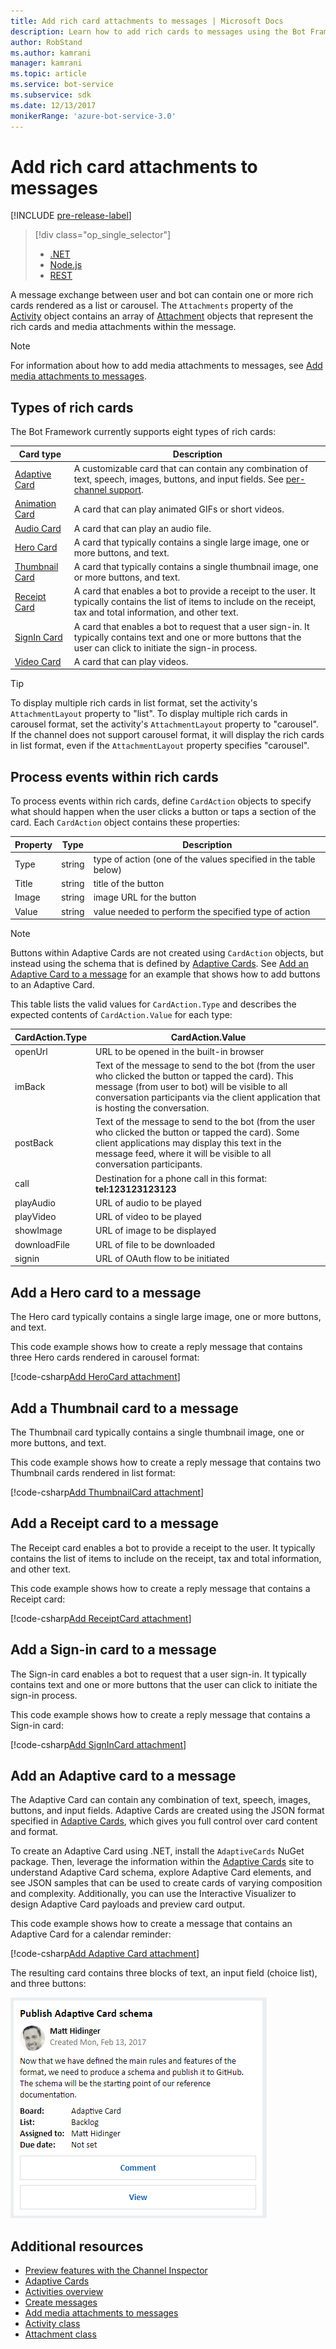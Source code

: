 ```yaml
---
title: Add rich card attachments to messages | Microsoft Docs
description: Learn how to add rich cards to messages using the Bot Framework SDK for .NET.
author: RobStand
ms.author: kamrani
manager: kamrani
ms.topic: article
ms.service: bot-service
ms.subservice: sdk
ms.date: 12/13/2017
monikerRange: 'azure-bot-service-3.0'
---
```


# Add rich card attachments to messages

[!INCLUDE [pre-release-label](../includes/pre-release-label-v3.md)]

> [!div class="op_single_selector"]
> - [.NET](../dotnet/bot-builder-dotnet-add-rich-card-attachments.md)
> - [Node.js](../nodejs/bot-builder-nodejs-send-rich-cards.md)
> - [REST](../rest-api/bot-framework-rest-connector-add-rich-cards.md)

A message exchange between user and bot can contain one or more rich cards rendered as a list or carousel.
The `Attachments` property of the <a href="https://docs.botframework.com/en-us/csharp/builder/sdkreference/dc/d2f/class_microsoft_1_1_bot_1_1_connector_1_1_activity.html" target="_blank">Activity</a> object contains an array of <a href="https://docs.microsoft.com/dotnet/api/microsoft.bot.connector.attachments?view=botconnector-3.12.2.4" target="_blank">Attachment</a> objects that represent the rich cards and media attachments within the message.

> [!NOTE]
> For information about how to add media attachments to messages, see
> [Add media attachments to messages](bot-builder-dotnet-add-media-attachments.md).

## Types of rich cards

The Bot Framework currently supports eight types of rich cards:

| Card type | Description |
|----|----|
| <a href="/adaptive-cards/get-started/bots">Adaptive Card</a> | A customizable card that can contain any combination of text, speech, images, buttons, and input fields. See [per-channel support](/adaptive-cards/get-started/bots#channel-status).  |
| [Animation Card][animationCard] | A card that can play animated GIFs or short videos. |
| [Audio Card][audioCard] | A card that can play an audio file. |
| [Hero Card][heroCard] | A card that typically contains a single large image, one or more buttons, and text. |
| [Thumbnail Card][thumbnailCard] | A card that typically contains a single thumbnail image, one or more buttons, and text. |
| [Receipt Card][receiptCard] | A card that enables a bot to provide a receipt to the user. It typically contains the list of items to include on the receipt, tax and total information, and other text. |
| [SignIn Card][signinCard] | A card that enables a bot to request that a user sign-in. It typically contains text and one or more buttons that the user can click to initiate the sign-in process. |
| [Video Card][videoCard] | A card that can play videos. |

> [!TIP]
> To display multiple rich cards in list format, set the activity's `AttachmentLayout` property to "list".
> To display multiple rich cards in carousel format, set the activity's `AttachmentLayout` property to "carousel".
> If the channel does not support carousel format, it will display the rich cards in list format, even if the `AttachmentLayout` property specifies "carousel".

## Process events within rich cards

To process events within rich cards, define `CardAction` objects to specify what should happen when the user clicks a button or taps a section of the card. Each `CardAction` object contains these properties:

| Property | Type | Description |
|----|----|----|
| Type | string | type of action (one of the values specified in the table below) |
| Title | string | title of the button |
| Image | string | image URL for the button |
| Value | string | value needed to perform the specified type of action |

> [!NOTE]
> Buttons within Adaptive Cards are not created using `CardAction` objects,
> but instead using the schema that is defined by <a href="http://adaptivecards.io" target="_blank">Adaptive Cards</a>.
> See [Add an Adaptive Card to a message](#adaptive-card) for an example that shows how to
> add buttons to an Adaptive Card.

This table lists the valid values for `CardAction.Type` and describes
the expected contents of `CardAction.Value` for each type:

| CardAction.Type | CardAction.Value |
|----|----|
| openUrl | URL to be opened in the built-in browser |
| imBack | Text of the message to send to the bot (from the user who clicked the button or tapped the card). This message (from user to bot) will be visible to all conversation participants via the client application that is hosting the conversation. |
| postBack | Text of the message to send to the bot (from the user who clicked the button or tapped the card). Some client applications may display this text in the message feed, where it will be visible to all conversation participants. |
| call | Destination for a phone call in this format: **tel:123123123123** |
| playAudio | URL of audio to be played |
| playVideo | URL of video to be played |
| showImage | URL of image to be displayed |
| downloadFile | URL of file to be downloaded |
| signin | URL of OAuth flow to be initiated |

## Add a Hero card to a message

The Hero card typically contains a single large image, one or more buttons, and text.

This code example shows how to create a reply message that contains three Hero cards rendered in carousel format:

[!code-csharp[Add HeroCard attachment](../includes/code/dotnet-add-attachments.cs#addHeroCardAttachment)]

## Add a Thumbnail card to a message

The Thumbnail card typically contains a single thumbnail image, one or more buttons, and text.

This code example shows how to create a reply message that contains two Thumbnail cards rendered in list format:

[!code-csharp[Add ThumbnailCard attachment](../includes/code/dotnet-add-attachments.cs#addThumbnailCardAttachment)]

## Add a Receipt card to a message

The Receipt card enables a bot to provide a receipt to the user.
It typically contains the list of items to include on the receipt, tax and total information, and other text.

This code example shows how to create a reply message that contains a Receipt card:

[!code-csharp[Add ReceiptCard attachment](../includes/code/dotnet-add-attachments.cs#addReceiptCardAttachment)]

## Add a Sign-in card to a message

The Sign-in card enables a bot to request that a user sign-in.
It typically contains text and one or more buttons that the user can click to initiate the sign-in process.

This code example shows how to create a reply message that contains a Sign-in card:

[!code-csharp[Add SignInCard attachment](../includes/code/dotnet-add-attachments.cs#addSignInCardAttachment)]

## <a id="adaptive-card"></a> Add an Adaptive card to a message

The Adaptive Card can contain any combination of text, speech, images, buttons, and input fields.
Adaptive Cards are created using the JSON format specified in <a href="http://adaptivecards.io" target="_blank">Adaptive Cards</a>, which gives you full control over card content and format.

To create an Adaptive Card using .NET, install the `AdaptiveCards` NuGet package. Then, leverage the information within the <a href="http://adaptivecards.io" target="_blank">Adaptive Cards</a> site to understand Adaptive Card schema, explore Adaptive Card elements, and see JSON samples that can be used to create cards of varying composition and complexity. Additionally, you can use the Interactive Visualizer to design Adaptive Card payloads and preview card output.

This code example shows how to create a message that contains an Adaptive Card for a calendar reminder:

[!code-csharp[Add Adaptive Card attachment](../includes/code/dotnet-add-attachments.cs#addAdaptiveCardAttachment)]

The resulting card contains three blocks of text, an input field (choice list), and three buttons:

![Adaptive Card calendar reminder](../media/adaptive-card-reminder.png)

## Additional resources

- [Preview features with the Channel Inspector][inspector]
- <a href="http://adaptivecards.io" target="_blank">Adaptive Cards</a>
- [Activities overview](bot-builder-dotnet-activities.md)
- [Create messages](bot-builder-dotnet-create-messages.md)
- [Add media attachments to messages](bot-builder-dotnet-add-media-attachments.md)
- <a href="https://docs.botframework.com/en-us/csharp/builder/sdkreference/dc/d2f/class_microsoft_1_1_bot_1_1_connector_1_1_activity.html" target="_blank">Activity class</a>
- <a href="https://docs.microsoft.com/dotnet/api/microsoft.bot.connector.attachments?view=botconnector-3.12.2.4" target="_blank">Attachment class</a>

[animationCard]: /dotnet/api/microsoft.bot.connector.animationcard

[audioCard]: /dotnet/api/microsoft.bot.connector.audiocard

[heroCard]: /dotnet/api/microsoft.bot.connector.herocard

[thumbnailCard]: /dotnet/api/microsoft.bot.connector.thumbnailcard

[receiptCard]: /dotnet/api/microsoft.bot.connector.receiptcard

[signinCard]: /dotnet/api/microsoft.bot.connector.signincard

[videoCard]: /dotnet/api/microsoft.bot.connector.videocard

[inspector]: ../bot-service-channel-inspector.md
